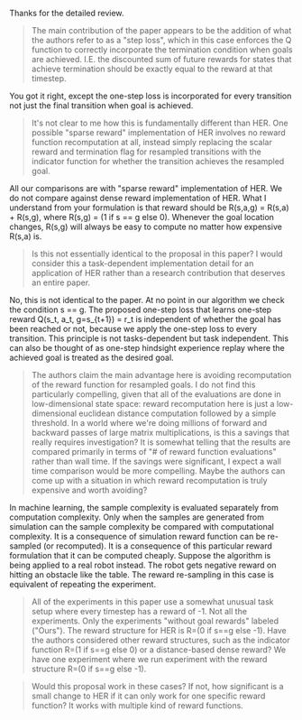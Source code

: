 Thanks for the detailed review.

> The main contribution of the paper appears to be the addition of what the authors refer to as a "step loss", which in this case enforces the Q function to correctly incorporate the termination condition when goals are achieved. I.E. the discounted sum of future rewards for states that achieve termination should be exactly equal to the reward at that timestep.

You got it right, except the one-step loss is incorporated for every transition not just the final transition when goal is achieved.

> It's not clear to me how this is fundamentally different than HER. One possible "sparse reward" implementation of HER involves no reward function recomputation at all, instead simply replacing the scalar reward and termination flag for resampled transitions with the indicator function for whether the transition achieves the resampled goal.

All our comparisons are with "sparse reward" implementation of HER. We do not
compare against dense reward implementation of HER. What I understand from your
formulation is that reward should be R(s,a,g) = R(s,a) + R(s,g), where 
R(s,g) = (1 if s == g else 0). Whenever the goal location changes, R(s,g) will always be
easy to compute no matter how expensive R(s,a) is.

> Is this not essentially identical to the proposal in this paper? I would consider this a task-dependent implementation detail for an application of HER rather than a research contribution that deserves an entire paper.

No, this is not identical to the paper. At no point in our algorithm we check
the condition s == g. The proposed one-step loss that learns one-step reward 
Q(s_t, a_t, g=s_{t+1}) = r_t is independent of whether the goal has been reached
or not, because we apply the one-step loss to every transition.
This principle is not tasks-dependent but task independent.
This can also be thought of as one-step hindsight experience replay where the
achieved goal is treated as the desired goal.

> The authors claim the main advantage here is avoiding recomputation of the reward function for resampled goals.
> I do not find this particularly compelling, given that all of the evaluations are done in low-dimensional state space: reward recomputation here is just a low-dimensional euclidean distance computation followed by a simple threshold.
> In a world where we're doing millions of forward and backward passes of large matrix multiplications, is this a savings that really requires investigation?
> It is somewhat telling that the results are compared primarily in terms of "# of reward function evaluations" rather than wall time. If the savings were significant, I expect a wall time comparison would be more compelling.
> Maybe the authors can come up with a situation in which reward recomputation is truly expensive and worth avoiding?

In machine learning, the sample complexity is evaluated separately from
computation complexity. Only when the samples are generated from simulation can
the sample complexity be compared with computational complexity. It is a
consequence of simulation reward function can be re-sampled (or recomputed). 
It is a consequence of this particular reward formulation that it can be
computed cheaply.
Suppose the algorithm is being applied to a real robot instead. The robot gets
negative reward on hitting an obstacle like the table. The reward
re-sampling in this case is equivalent of repeating the experiment.


> All of the experiments in this paper use a somewhat unusual task setup where every timestep has a reward of -1. 
Not all the experiments. Only the experiments "without goal rewards" labeled
("Ours"). The reward structure for HER is R=(0 if s==g else -1). 
> Have the authors considered other reward structures, such as the indicator function R=(1 if s==g else 0) or a distance-based dense reward?
We have one experiment where we run experiment with the reward structure R=(0 if s==g else -1).


> Would this proposal work in these cases? If not, how significant is a small change to HER if it can only work for one specific reward function?
It works with multiple kind of reward functions.

